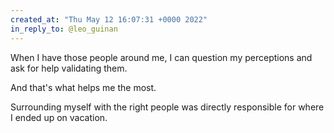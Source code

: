 ```yaml
---
created_at: "Thu May 12 16:07:31 +0000 2022"
in_reply_to: @leo_guinan
---
```


When I have those people around me, I can question my perceptions and ask for help validating them. 

And that's what helps me the most.

Surrounding myself with the right people was directly responsible for where I ended up on vacation.